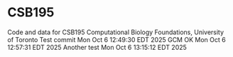 # CSB195
Code and data for CSB195 Computational Biology Foundations, University of Toronto
Test commit Mon Oct  6 12:49:30 EDT 2025
GCM OK Mon Oct  6 12:57:31 EDT 2025
Another test Mon Oct  6 13:15:12 EDT 2025
